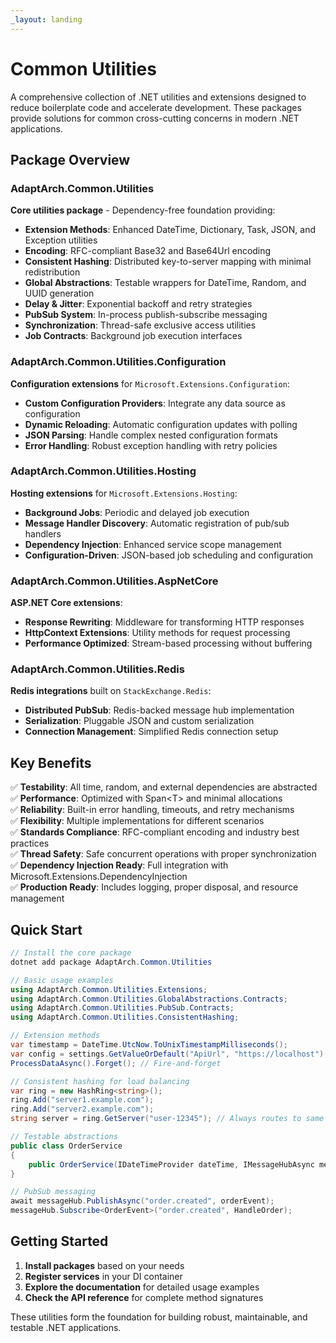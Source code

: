 ```yaml
---
_layout: landing
---
```


# Common Utilities

A comprehensive collection of .NET utilities and extensions designed to reduce boilerplate code and accelerate development. These packages provide solutions for common cross-cutting concerns in modern .NET applications.

## Package Overview

### AdaptArch.Common.Utilities
**Core utilities package** - Dependency-free foundation providing:
- **Extension Methods**: Enhanced DateTime, Dictionary, Task, JSON, and Exception utilities
- **Encoding**: RFC-compliant Base32 and Base64Url encoding
- **Consistent Hashing**: Distributed key-to-server mapping with minimal redistribution
- **Global Abstractions**: Testable wrappers for DateTime, Random, and UUID generation
- **Delay & Jitter**: Exponential backoff and retry strategies
- **PubSub System**: In-process publish-subscribe messaging
- **Synchronization**: Thread-safe exclusive access utilities
- **Job Contracts**: Background job execution interfaces

### AdaptArch.Common.Utilities.Configuration
**Configuration extensions** for `Microsoft.Extensions.Configuration`:
- **Custom Configuration Providers**: Integrate any data source as configuration
- **Dynamic Reloading**: Automatic configuration updates with polling
- **JSON Parsing**: Handle complex nested configuration formats
- **Error Handling**: Robust exception handling with retry policies

### AdaptArch.Common.Utilities.Hosting
**Hosting extensions** for `Microsoft.Extensions.Hosting`:
- **Background Jobs**: Periodic and delayed job execution
- **Message Handler Discovery**: Automatic registration of pub/sub handlers
- **Dependency Injection**: Enhanced service scope management
- **Configuration-Driven**: JSON-based job scheduling and configuration

### AdaptArch.Common.Utilities.AspNetCore
**ASP.NET Core extensions**:
- **Response Rewriting**: Middleware for transforming HTTP responses
- **HttpContext Extensions**: Utility methods for request processing
- **Performance Optimized**: Stream-based processing without buffering

### AdaptArch.Common.Utilities.Redis
**Redis integrations** built on `StackExchange.Redis`:
- **Distributed PubSub**: Redis-backed message hub implementation
- **Serialization**: Pluggable JSON and custom serialization
- **Connection Management**: Simplified Redis connection setup

## Key Benefits

✅ **Testability**: All time, random, and external dependencies are abstracted  
✅ **Performance**: Optimized with Span&lt;T&gt; and minimal allocations  
✅ **Reliability**: Built-in error handling, timeouts, and retry mechanisms  
✅ **Flexibility**: Multiple implementations for different scenarios  
✅ **Standards Compliance**: RFC-compliant encoding and industry best practices  
✅ **Thread Safety**: Safe concurrent operations with proper synchronization  
✅ **Dependency Injection Ready**: Full integration with Microsoft.Extensions.DependencyInjection  
✅ **Production Ready**: Includes logging, proper disposal, and resource management  

## Quick Start

```csharp
// Install the core package
dotnet add package AdaptArch.Common.Utilities

// Basic usage examples
using AdaptArch.Common.Utilities.Extensions;
using AdaptArch.Common.Utilities.GlobalAbstractions.Contracts;
using AdaptArch.Common.Utilities.PubSub.Contracts;
using AdaptArch.Common.Utilities.ConsistentHashing;

// Extension methods
var timestamp = DateTime.UtcNow.ToUnixTimestampMilliseconds();
var config = settings.GetValueOrDefault("ApiUrl", "https://localhost");
ProcessDataAsync().Forget(); // Fire-and-forget

// Consistent hashing for load balancing
var ring = new HashRing<string>();
ring.Add("server1.example.com");
ring.Add("server2.example.com");
string server = ring.GetServer("user-12345"); // Always routes to same server

// Testable abstractions
public class OrderService
{
    public OrderService(IDateTimeProvider dateTime, IMessageHubAsync messageHub) { }
}

// PubSub messaging
await messageHub.PublishAsync("order.created", orderEvent);
messageHub.Subscribe<OrderEvent>("order.created", HandleOrder);
```

## Getting Started

1. **Install packages** based on your needs
2. **Register services** in your DI container
3. **Explore the documentation** for detailed usage examples
4. **Check the API reference** for complete method signatures

These utilities form the foundation for building robust, maintainable, and testable .NET applications.
